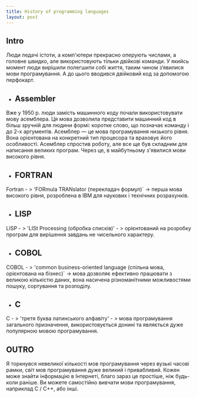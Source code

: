 ```yaml
---
title: History of programming languages
layout: post
---
```


## Intro

Люди ледачі істоти, а комп'ютери прекрасно оперують числами, а головне швидко, але використовують тільки двійкові команди. У якийсь момент люди вирішили полегшити собі життя, таким чином зʼявилися мови програмування. А до цього вводився двійковий код за допомогою перфокарт.

*  ## Assembler

Вже у 1950 р. люди замість машинного коду почали використовувати мову асемблера. Ця мова дозволила представити машинний код в більш зручній для людини формі: коротке слово, що позначає команду і до 2-х аргументів. Асемблер — це мова програмування низького рівня. Вона орієнтована на конкретний тип процесора та враховує його особливості. Асемблер спростив роботу, але все ще був складним для написання великих програм. Через це, в майбутньому з'явилися мови високого рівня.

* ## FORTRAN

Fortran - > 'FORmula TRANslator (перекладач формул)` -> перша мова високого рівня, розроблена в IBM для наукових і технічних розрахунків.

* ## LISP

LISP - > 'LISt Processing (обробка списків)' - > орієнтований на розробку програм для вирішення завдань не чисельного характеру.

* ## COBOL

COBOL - > 'common business-oriented language (спільна мова, орієнтована на бізнес)` -> мова дозволяє ефективно працювати з великою кількістю даних, вона насичена різноманітними можливостями пошуку, сортування та розподілу.

* ## C

C - > 'третя буква латинського алфавіту' - > мова програмування загального призначення, використовується донині та являється дуже популярною мовою програмування.

## OUTRO

Я торкнувся невеликої кількості мов програмування через вузькі часові рамки, світ мов програмування дуже великий і привабливий. Кожен може знайти інформацію в Інтернеті, благо зараз це простіше, ніж будь-коли раніше. Ви можете самостійно вивчати мови програмування, наприклад C / C++, або інші.

